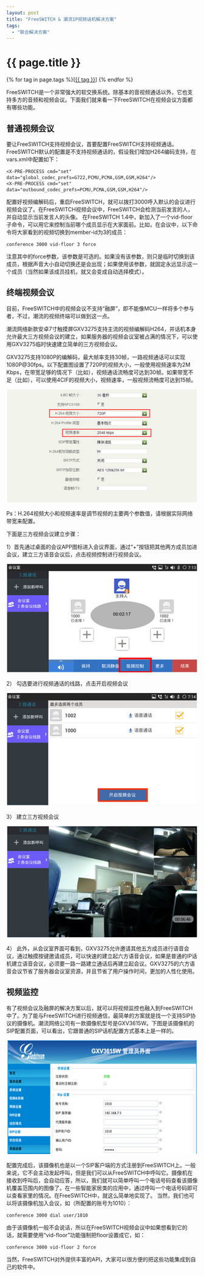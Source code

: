 ```yaml
---
layout: post
title: "FreeSWITCH & 潮流IP视频话机解决方案"
tags:
  - "联合解决方案"
---
```



# {{ page.title }}

<div class="tags">
{% for tag in page.tags %}[<a class="tag" href="/tags.html#{{ tag }}">{{ tag }}</a>] {% endfor %}
</div>


FreeSWITCH是一个非常强大的软交换系统。除基本的音视频通话以外，它也支持多方的音频和视频会议。下面我们就来看一下FreeSWITCH在视频会议方面都有哪些功能。

## 普通视频会议

要让FreeSWITCH支持视频会议，首要配置FreeSWITCH支持视频通话。FreeSWITCH默认的配置是不支持视频通话的，假设我们增加H264编码支持，在 vars.xml中配置如下：

	<X-PRE-PROCESS cmd="set" data="global_codec_prefs=G722,PCMU,PCMA,GSM,GSM,H264"/>
	<X-PRE-PROCESS cmd="set" data="outbound_codec_prefs=PCMU,PCMA,GSM,GSM,H264"/>

配置好视频编解码后，重启FreeSWITCH，就可以拨打3000呼入默认的会议进行视频会议了。在FreeSWITCH视频会议中，FreeSWITCH会检测当前发言的人，并自动显示当前发言人的头像。
在FreeSWITCH 1.4中，新加入了一个vid-floor子命令，可以用它来控制当前哪个成员显示在大家面前。比如，在会议中，以下命令将大家看到的视频切换到member-id为3的成员：

	conference 3000 vid-floor 3 force

注意其中的force参数，该参数是可选的。如果没有该参数，则只是临时切换到该成员，根据声音大小自动切换还是会出现；如果使用该参数，就固定永远显示这一个成员（当然如果该成员挂机，就又会变成自动选择模式）。

## 终端视频会议

目前，FreeSWITCH中的视频会议不支持“融屏”，即不能像MCU一样将多个参与者，不过，潮流的视频终端可以做到这一点。

潮流网络新款安卓7寸触摸屏GXV3275支持主流的视频编解码H264，并话机本身允许最大三方视频会议的建立，如果服务器的视频会议室被占满的情况下，可以使用GXV3275临时快速建立简单的三方视频会议。

GXV3275支持1080P的编解码，最大帧率支持30帧，一路视频通话可以实现1080P@30fps。以下配置图设置了720P的视频大小，一般使用视频速率为2M Kbps，在带宽足够的情况下（比如），视频通话流畅度可达到30帧。如果带宽不足（比如），可以使用4CIF的视频大小，视频速率，一般视频流畅度可达到15帧。

![GXV3275视频配置图](/images/solution/img01.jpg)

Ps：H.264视频大小和视频速率是调节视频的主要两个参数值，请根据实际网络带宽来配置。


下面是三方视频会议建立步骤：

1）首先通过桌面的会议APP图标进入会议界面，通过“+”按钮把其他两方成员加进会议，建立三方语音会议后，点击视频控制进行视频会议。

![会议界面](/images/solution/img02.jpg)

2） 勾选要进行视频通话的线路，点击开启视频会议

![会议界面](/images/solution/img03.jpg)

3） 建立三方视频会议

![会议界面](/images/solution/img04.jpg)

4） 此外，从会议室界面可看到，GXV3275允许邀请其他五方成员进行语音会议，通过触摸按键邀请成员，可以快速的建立起六方语音会议，如果是普通的IP话机建立语音会议，必须要一路一路建立通话后再建立起会议。GXV3275的六方语音会议节省了服务器会议室资源，并且节省了用户操作时间，更加的人性化使用。

## 视频监控

有了视频会议及融屏的解决方案以后，就可以将视频监控也融入到FreeSWITCH中了。为了能与FreeSWITCH进行视频通信，最简单的方案就是找一个支持SIP协议的摄像机。潮流网络公司有一款摄像机型号是GXV3615W。下图是该摄像机的SIP配置页面，可以看出，它跟普通的SIP话机配置方式基本上是一样的。

![SIP配置界面](/images/solution/img05.jpg)

配置完成后，该摄像机也是以一个SIP客户端的方式注册到FreeSWITCH上。一般来说，它不会主动发起呼叫，但是我们可以从FreeSWITCH中呼叫它。摄像机在接收到呼叫后，会自动应答，所以，我们就可以简单呼叫一个电话号码查看该摄像机覆盖范围内的图像了。在一些智能家居类的应用中，通过呼叫一个电话号码即可以查看家里的情况。在FreeSWITCH中，就这么简单地实现了。
当然，我们也可以将该摄像机加入会议，如（所配置的账号为1010）：

	conference 3000 dial user/1010

由于该摄像机一般不会说话，所以在FreeSWITCH视频会议中如果想看到它的话，就需要使用“vid-floor”功能强制把floor设置成它，如：

	conference 3000 vid-floor 2 force

当然，FreeSWITCH对外提供丰富的API，大家可以很方便的把这些功能集成到自己的软件中。